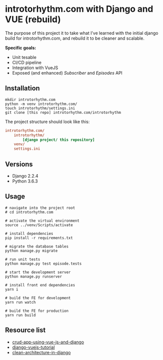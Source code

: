 # introtorhythm.com with Django and VUE (rebuild)

The purpose of this project it to take what I've learned with the initial django build for introtorhythm.com, and rebuild it to be cleaner and scalable.

**Specific goals:**

* Unit tesable
* CI/CD pipeline
* Integration with VueJS
* Exposed (and enhanced) _Subscriber_ and _Episodes_ API

## Installation

```shell
mkdir introtorhythm.com
python -m venv introtorhythm.com/
touch introtorhythm/settings.ini
git clone [this repo] introtorhythm.com/introtorhythm
```

The project structure should look like this:

```ini
introtorhythm.com/
    introtorhythm/
        [django project/ this repository]
    venv/
    settings.ini
```

## Versions

* Django 2.2.4
* Python 3.6.3

## Usage

```shell
# navigate into the project root
# cd introtorhythm.com

# activate the virtual environment
source ../venv/Scripts/activate

# install dependencies
pip install -r requirements.txt

# migrate the database tables
python manage.py migrate

# run unit tests
python manage.py test episode.tests

# start the development server
python manage.py runserver

# install front end dependencies
yarn i

# build the FE for development
yarn run watch

# build the FE for production
yarn run build
```

## Resource list

* [crud-app-using-vue-js-and-django](https://medium.com/quick-code/crud-app-using-vue-js-and-django-516edf4e4217)
* [django-vuejs-tutorial](https://github.com/michaelbukachi/django-vuejs-tutorial/wiki/Django-Vue.js-Integration-Tutorial)
* [clean-architecture-in-django](https://engineering.21buttons.com/clean-architecture-in-django-d326a4ab86a9)
